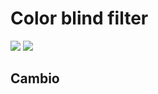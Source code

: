 # Color blind filter
<link rel="stylesheet" href="/showcase/sketches/twentytwenty.css">
<script src="https://code.jquery.com/jquery-3.6.3.min.js"></script>
<script src="/showcase/sketches/jquery.event.move.js"></script>
<script src="/showcase/sketches/jquery.twentytwenty.js"></script>
<script src="/showcase/sketches/script.js"></script>

<style>
.green{
    color: green;
    font-weight:700;
    font-size: 30px;
}
</style>

<div class="twentytwenty-container">
    <img src="/showcase/sketches/3_1.jpg" />
    <img src="/showcase/sketches/3_2.jpg" />
</div>

## Cambio